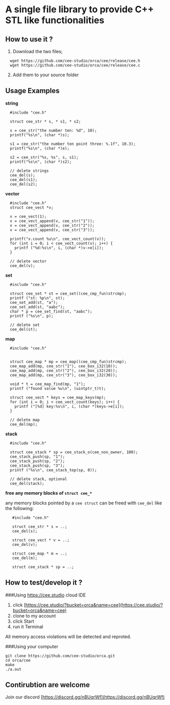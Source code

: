 # A single file library to provide C++ STL like functionalities

## How to use it ?

1. Download the two files;
```
  wget https://github.com/cee-studio/orca/cee/release/cee.h
  wget https://github.com/cee-studio/orca/cee/release/cee.c
```
2. Add them to your source folder


## Usage Examples

**string**
```
  #include "cee.h"

  struct cee_str * s, * s1, * s2;
  
  s = cee_str("the number ten: %d", 10);
  printf("%s\n", (char *)s);
  
  s1 = cee_str("the number ten point three: %.1f", 10.3);
  printf("%s\n", (char *)e);
  
  s2 = cee_str("%s, %s", s, s1);
  printf("%s\n", (char *)s2);

  // delete strings
  cee_del(s);
  cee_del(s1);
  cee_del(s2);
```

**vector**
```
  #include "cee.h"
  struct cee_vect *v;
  
  v = cee_vect(1);
  v = cee_vect_append(v, cee_str("1"));
  v = cee_vect_append(v, cee_str("2"));
  v = cee_vect_append(v, cee_str("3"));
  
  printf("v.count %u\n", cee_vect_count(v));
  for (int i = 0; i < cee_vect_count(v); i++) {
    printf ("%d:%s\n", i, (char *)v->e[i]);
  }

  // delete vector
  cee_del(v);
```

**set**
```
  #include "cee.h"

  struct cee_set * st = cee_set((cee_cmp_fun)strcmp);
  printf ("st: %p\n", st);
  cee_set_add(st, "a");
  cee_set_add(st, "aabc");
  char * p = cee_set_find(st, "aabc");
  printf ("%s\n", p);

  // delete set 
  cee_del(st);
```

**map**
```
  #include "cee.h"


  struct cee_map * mp = cee_map((cee_cmp_fun)strcmp);  
  cee_map_add(mp, cee_str("1"), cee_box_i32(10));
  cee_map_add(mp, cee_str("2"), cee_box_i32(20));
  cee_map_add(mp, cee_str("3"), cee_box_i32(30));
  
  void * t = cee_map_find(mp, "1");
  printf ("found value %u\n", (uintptr_t)t);
  
  struct cee_vect * keys = cee_map_keys(mp);
  for (int i = 0; i < cee_vect_count(keys); i++) {
    printf ("[%d] key:%s\n", i, (char *)keys->e[i]);
  }
 
  // delete map
  cee_del(mp);
```

**stack**
```
  #include "cee.h"

  struct cee_stack * sp = cee_stack_o(cee_non_owner, 100);
  cee_stack_push(sp, "1");
  cee_stack_push(sp, "2");
  cee_stack_push(sp, "3");
  printf ("%s\n", cee_stack_top(sp, 0));

  // delete stack, optional
  cee_del(stack);
```

**free any memory blocks of `struct cee_*`**

any memory blocks pointed by a `cee struct` can be freed with `cee_del` like the following:
```
   #include "cee.h"

   struct cee_str * s = ..;
   cee_del(s);

   struct cee_vect * v = ..;
   cee_del(v);

   struct cee_map * m = ..;
   cee_del(m);

   struct cee_stack * sp = ..;
```

## How to test/develop it ?

###Using https://cee.studio cloud IDE
1. click [https://cee.studio/?bucket=orca&name=cee](https://cee.studio/?bucket=orca&name=cee)
2. clone to my account
3. click Start
4. run it Terminal

All memory access violations will be detected and reproted.


###Using your computer
```
git clone https://github.com/cee-studio/orca.git
cd orca/cee
make
./a.out
```

## Contirubtion are welcome
Join our discord [https://discord.gg/nBUqrWf](https://discord.gg/nBUqrWf)